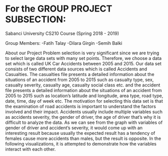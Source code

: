 # For the GROUP PROJECT SUBSECTION:
Sabanci University CS210 Course (Spring 2018 - 2019)

Group Members:
-Fatih Talay
-Dilara Girgin
-Semih Balki

About our Project
Problem selection is very significant since we are trying to select large data sets with many set points. Therefore, we choose a data set which is called UK Car Accidents between 2005 and 2015. Our data set consists of two different data sources which is called Accidents and Casualties. The casualties file presents a detailed information about the situations of an accident from 2005 to 2015 such as casualty type, sex, casualty severity, casualty age, casualty social class etc. and the accident file presents a detailed information about the situations of an accident from 2005 to 2015 such as location’s latitude and longitude, area type, road type, date, time, day of week etc. The motivation for selecting this data set is that the examination of road accidents is important to understand the factors involved and their impact. Accidents usually include multiple variables such as accidents severity, the gender of driver, the age of driver that’s why it is difficult to analyze the data. As we can see from the graph with variables of gender of driver and accident’s severity, it would come up with an interesting result because usually the expected result has a tendency of females cause more accidents than males, but the result is opposite. In the following visualizations, it is attempted to demonstrate how the variables interact with each other.
